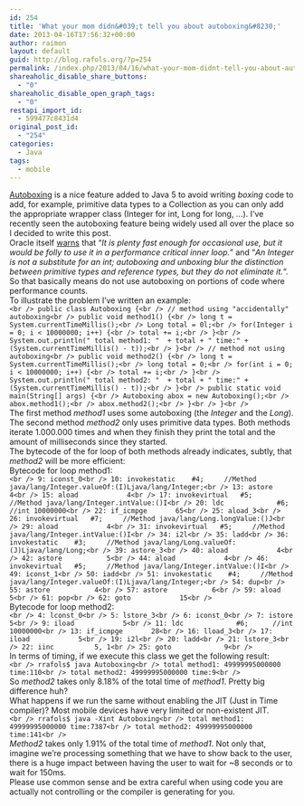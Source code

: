 ```yaml
---
id: 254
title: 'What your mom didn&#039;t tell you about autoboxing&#8230;'
date: 2013-04-16T17:56:32+00:00
author: raimon
layout: default
guid: http://blog.rafols.org/?p=254
permalink: /index.php/2013/04/16/what-your-mom-didnt-tell-you-about-autoboxing/
shareaholic_disable_share_buttons:
  - "0"
shareaholic_disable_open_graph_tags:
  - "0"
restapi_import_id:
  - 599477c8431d4
original_post_id:
  - "254"
categories:
  - Java
tags:
  - mobile
---
```

[Autoboxing](http://en.wikipedia.org/wiki/Object_type_(object-oriented_programming)#Autoboxing) is a nice feature added to Java 5 to avoid writing _boxing_ code to add, for example, primitive data types to a Collection as you can only add the appropriate wrapper class (Integer for int, Long for long, &#8230;). I&#8217;ve recently seen the autoboxing feature being widely used all over the place so I decided to write this post.  
Oracle itself [warns](http://docs.oracle.com/javase/1.5.0/docs/guide/language/autoboxing.html) that &#8220;_It is plenty fast enough for occasional use, but it would be folly to use it in a performance critical inner loop._&#8221; and &#8220;_An Integer is not a substitute for an int; autoboxing and unboxing blur the distinction between primitive types and reference types, but they do not eliminate it._&#8220;. So that basically means do not use autoboxing on portions of code where performance counts.  
To illustrate the problem I&#8217;ve written an example:  
`<br />
public class Autoboxing {<br />
    // method using "accidentally" autoboxing<br />
    public void method1() {<br />
        long t = System.currentTimeMillis();<br />
        Long total = 0l;<br />
        for(Integer i = 0; i < 10000000; i++) {<br />
            total += i;<br />
        }<br />
        System.out.println(" total method1: "  + total + " time:" + (System.currentTimeMillis() - t));<br />
    }<br />
    // method not using autoboxing<br />
    public void method2() {<br />
        long t = System.currentTimeMillis();<br />
        long total = 0;<br />
        for(int i = 0; i < 10000000; i++) {<br />
            total += i;<br />
        }<br />
        System.out.println(" total method2: "  + total + " time:" + (System.currentTimeMillis() - t));<br />
    }<br />
    public static void main(String[] args) {<br />
        Autoboxing abox = new Autoboxing();<br />
        abox.method1();<br />
        abox.method2();<br />
    }<br />
}<br />
`  
The first method _method1_ uses some autoboxing (the _Integer_ and the _Long_). The second method _method2_ only uses primitive data types. Both methods iterate 1.000.000 times and when they finish they print the total and the amount of milliseconds since they started.  
The bytecode of the for loop of both methods already indicates, subtly, that _method2_ will be more efficient:  
Bytecode for loop method1:  
`<br />
 9: iconst_0<br />
10: invokestatic    #4;     //Method java/lang/Integer.valueOf:(I)Ljava/lang/Integer;<br />
13: astore           4<br />
15: aload            4<br />
17: invokevirtual   #5;     //Method java/lang/Integer.intValue:()I<br />
20: ldc             #6;     //int 10000000<br />
22: if_icmpge       65<br />
25: aload_3<br />
26: invokevirtual   #7;     //Method java/lang/Long.longValue:()J<br />
29: aload            4<br />
31: invokevirtual   #5;     //Method java/lang/Integer.intValue:()I<br />
34: i2l<br />
35: ladd<br />
36: invokestatic    #3;     //Method java/lang/Long.valueOf:(J)Ljava/lang/Long;<br />
39: astore_3<br />
40: aload            4<br />
42: astore           5<br />
44: aload            4<br />
46: invokevirtual   #5;     //Method java/lang/Integer.intValue:()I<br />
49: iconst_1<br />
50: iadd<br />
51: invokestatic    #4;     //Method java/lang/Integer.valueOf:(I)Ljava/lang/Integer;<br />
54: dup<br />
55: astore           4<br />
57: astore           6<br />
59: aload            5<br />
61: pop<br />
62: goto            15<br />
`  
Bytecode for loop method2:  
`<br />
 4: lconst_0<br />
 5: lstore_3<br />
 6: iconst_0<br />
 7: istore           5<br />
 9: iload            5<br />
11: ldc             #6;      //int 10000000<br />
13: if_icmpge       28<br />
16: lload_3<br />
17: iload            5<br />
19: i2l<br />
20: ladd<br />
21: lstore_3<br />
22: iinc          5, 1<br />
25: goto             9<br />
`  
In terms of timing, if we execute this class we get the following result:  
`<br />
rrafols$ java Autoboxing<br />
 total method1: 49999995000000 time:110<br />
 total method2: 49999995000000 time:9<br />
`  
So _method2_ takes only 8.18% of the total time of _method1_. Pretty big difference huh?  
What happens if we run the same without enabling the JIT (Just in Time compiler)? Most mobile devices have very limited or non-existent JIT.  
`<br />
rrafols$ java -Xint Autoboxing<br />
 total method1: 49999995000000 time:7387<br />
 total method2: 49999995000000 time:141<br />
`  
_Method2_ takes only 1.91% of the total time of _method1_. Not only that, imagine we&#8217;re processing something that we have to show back to the user, there is a huge impact between having the user to wait for ~8 seconds or to wait for 150ms.  
Please use common sense and be extra careful when using code you are actually not controlling or the compiler is generating for you.
